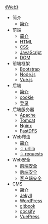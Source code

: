 [《Web》](index.md)

- 简介
  - [简介](简介/简介.md)
- 前端
  - [简介](前端/简介.md)
  - [HTML](前端/HTML.md)
  - [CSS](前端/CSS.md)
  - [JavaScript](前端/JavaScript.md)
  - [DOM](前端/DOM.md)
- 前端框架
  - [Bootstrap](前端框架/Bootstrap.md)
  - [Node.js](前端框架/Node.js.md)
  - [Vue.js](前端框架/Vue.js.md)
- 后端
  - [简介](后端/简介.md)
  - [cookie](后端/cookie.md)
  - [登录](后端/登录.md)
- 后端服务器
  - [Apache](后端服务器/Apache.md)
  - [Tomcat](后端服务器/Tomcat.md)
  - [Nginx](后端服务器/Nginx.md)
  - [FastDFS](后端服务器/FastDFS.md)
- Web爬虫
  - [简介](Web爬虫/简介.md)
  - [♢ urllib](Web爬虫/^urllib.md)
  - [♢ requests](Web爬虫/^requests.md)
- Web安全
  - [前端安全](Web安全/前端安全.md)
  - [后端安全](Web安全/后端安全.md)
  - [客户端安全](Web安全/客户端安全.md)
- CMS
  - [简介](CMS/简介.md)
  - [Jekyll](CMS/Jekyll.md)
  - [WordPress](CMS/WordPress.md)
  - [gitbook](CMS/gitbook.md)
  - [docsify](CMS/docsify.md)
  - [VuePress](CMS/VuePress.md)
